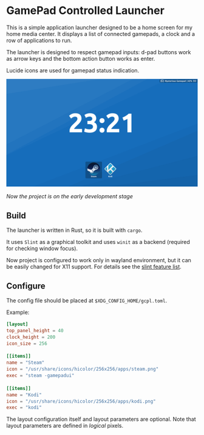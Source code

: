 # GamePad Controlled Launcher

This is a simple application launcher designed to be a home screen for my home media center.
It displays a list of connected gamepads, a clock and a row of applications to run.

The launcher is designed to respect gamepad inputs:
d-pad buttons work as arrow keys and the bottom action button works as enter.

Lucide icons are used for gamepad status indication.

![Screenshot](screenshot.png)

*Now the project is on the early development stage*

## Build

The launcher is written in Rust, so it is built with `cargo`.

It uses `Slint` as a graphical toolkit and uses `winit` as a backend
(required for checking window focus).

Now project is configured to work only in wayland environment,
but it can be easily changed for X11 support.
For details see the [slint feature list](https://docs.rs/slint/1.1.1/slint/#feature-flags).

## Configure

The config file should be placed at `$XDG_CONFIG_HOME/gcpl.toml`.

Example:
```toml
[layout]
top_panel_height = 40
clock_height = 200
icon_size = 256

[[items]]
name = "Steam"
icon = "/usr/share/icons/hicolor/256x256/apps/steam.png"
exec = "steam -gamepadui"

[[items]]
name = "Kodi"
icon = "/usr/share/icons/hicolor/256x256/apps/kodi.png"
exec = "kodi"
```

The layout configuration itself and layout parameters are optional.
Note that layout parameters are defined in _logical_ pixels.